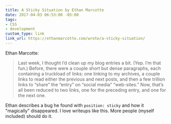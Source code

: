 ```yaml
---
title: A Sticky Situation by Ethan Marcotte
date: 2017-04-03 06:53:00 -05:00
tags:
- CSS
- development
custom_type: link
link_url: https://ethanmarcotte.com/wrote/a-sticky-situation/
---
```


Ethan Marcotte:

> Last week, I thought I’d clean up my blog entries a bit. (Yep. I’m that fun.) Before, there were a couple short but dense paragraphs, each containing a truckload of links: one linking to my archives, a couple links to read either the previous and next posts, and then a few trillion links to “share” the “entry” on “social media” “web-sites.” Now, that’s all been reduced to two links, one for the preceding entry, and one for the next one.

Ethan describes a bug he found with `position: sticky` and how it "magically" disappeared. I love writeups like this. More people (myself included) should do it.